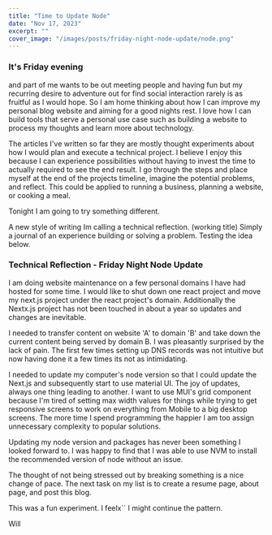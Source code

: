 ```yaml
---
title: "Time to Update Node"
date: "Nov 17, 2023"
excerpt: ""
cover_image: "/images/posts/friday-night-node-update/node.png"
---
```


### It's Friday evening

and part of me wants to be out meeting people and having fun but my recurring desire to adventure out for find social interaction rarely is as fruitful as I would hope. So I am home thinking about how I can improve my personal blog website and aiming for a good nights rest. I love how I can build tools that serve a personal use case such as building a website to process my thoughts and learn more about technology.

The articles I've written so far they are mostly thought experiments about how I would plan and execute a technical project. I believe I enjoy this because I can experience possibilities without having to invest the time to actually required to see the end result. I go through the steps and place myself at the end of the projects timeline, imagine the potential problems, and reflect. This could be applied to running a business, planning a website, or cooking a meal.

Tonight I am going to try something different.

A new style of writing Im calling a technical reflection. (working title) Simply a journal of an experience building or solving a problem. Testing the idea below.

### Technical Reflection - Friday Night Node Update

I am doing website maintenance on a few personal domains I have had hosted for some time. I would like to shut down one react project and move my next.js project under the react project's domain. Additionally the Nextx.js project has not been touched in about a year so updates and changes are inevitable.

I needed to transfer content on website 'A' to domain 'B' and take down the current content being served by domain B. I was pleasantly surprised by the lack of pain. The first few times setting up DNS records was not intuitive but now having done it a few times its not as intimidating.

I needed to update my computer's node version so that I could update the Next.js and subsequently start to use material UI. The joy of updates, always one thing leading to another. I want to use MUI's grid component because I'm tired of setting max width values for things while trying to get responsive screens to work on everything from Mobile to a big desktop screens. The more time I spend programming the happier I am too assign unnecessary complexity to popular solutions.

Updating my node version and packages has never been something I looked forward to. I was happy to find that I was able to use NVM to install the recommended version of node without an issue.

The thought of not being stressed out by breaking something is a nice change of pace. The next task on my list is to create a resume page, about page, and post this blog.

This was a fun experiment. I feelx`` I might continue the pattern.

Will
